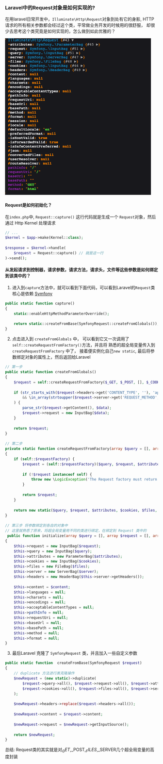 ### Laravel中的Request对象是如何实现的?

在用laravel日常开发中，`Illuminate\Http\Request`对象到处有它的身影, HTTP请求的所有相关参数都会经过这个类，平常做业务开发的时候用的很舒服，
却很少去思考这个类究竟是如何实现的，怎么做到如此优雅的？

![img.png](img.png)


#### Request是如何初始化？

在`index.php`中, `Request::capture()` 这行代码就是生成一个 `Request`对象，然后通过 Http Kernel 处理请求

```php
// ...
$kernel = $app->make(Kernel::class);

$response = $kernel->handle(
    $request = Request::capture() // 就是这一行
)->send();
```

#### 从发起请求到控制器，请求参数，请求方法，请求头，文件等这些参数是如何绑定到该类中的？

1. 进入到`capture`方法中，就可以看到下面代码，可以看到Laravel的`Request`类核心是依赖 [Symfony](https://symfony.com/doc/current/components/http_kernel.html)
```php
public static function capture()
{
    static::enableHttpMethodParameterOverride();

    return static::createFromBase(SymfonyRequest::createFromGlobals()); // SymfonyRequest::createFromGlobals() 是Symfony组件
}
```

2. 点击进入到 `createFromGlobals` 中， 可以看到它又一次调用了 `self::createRequestFromFactory()`方法，并且将
熟悉的超全局变量传入到 `createRequestFromFactory` 中了， 接着便实例化自己`new static`, 最后将参数绑定对象的属性上，然后返回给Laravel

```php
// 第一步
public static function createFromGlobals()
{
    $request = self::createRequestFromFactory($_GET, $_POST, [], $_COOKIE, $_FILES, $_SERVER);

    if (str_starts_with($request->headers->get('CONTENT_TYPE', ''), 'application/x-www-form-urlencoded')
        && \in_array(strtoupper($request->server->get('REQUEST_METHOD', 'GET')), ['PUT', 'DELETE', 'PATCH'])
    ) {
        parse_str($request->getContent(), $data);
        $request->request = new InputBag($data);
    }

    return $request;
}

// 第二步
private static function createRequestFromFactory(array $query = [], array $request = [], array $attributes = [], array $cookies = [], array $files = [], array $server = [], $content = null): self
{
    if (self::$requestFactory) {
        $request = (self::$requestFactory)($query, $request, $attributes, $cookies, $files, $server, $content);

        if (!$request instanceof self) {
            throw new \LogicException('The Request factory must return an instance of Symfony\Component\HttpFoundation\Request.');
        }

        return $request;
    }

    return new static($query, $request, $attributes, $cookies, $files, $server, $content);
}

// 第三步 将参数绑定到各自的对象中
// 这里就熟悉了原来，将超全局变量用不同的类进行绑定，在绑定到 Request 类中的
 public function initialize(array $query = [], array $request = [], array $attributes = [], array $cookies = [], array $files = [], array $server = [], $content = null)
{
    $this->request = new InputBag($request);
    $this->query = new InputBag($query);
    $this->attributes = new ParameterBag($attributes);
    $this->cookies = new InputBag($cookies);
    $this->files = new FileBag($files);
    $this->server = new ServerBag($server);
    $this->headers = new HeaderBag($this->server->getHeaders());

    $this->content = $content;
    $this->languages = null;
    $this->charsets = null;
    $this->encodings = null;
    $this->acceptableContentTypes = null;
    $this->pathInfo = null;
    $this->requestUri = null;
    $this->baseUrl = null;
    $this->basePath = null;
    $this->method = null;
    $this->format = null;
}
```

3. 最后Laravel 克隆了 `SymfonyRequest` 类，并且加入一些自定义参数

```php
public static function  createFromBase(SymfonyRequest $request)
{
    // duplicate 方法进行类克隆操作
    $newRequest = (new static)->duplicate(
        $request->query->all(), $request->request->all(), $request->attributes->all(),
        $request->cookies->all(), $request->files->all(), $request->server->all()
    );

    $newRequest->headers->replace($request->headers->all());

    $newRequest->content = $request->content;

    $newRequest->request = $newRequest->getInputSource();

    return $newRequest;
}
```

总结: Request类的其实就是对$_GET,$_POST,$_FILES,$_SERVER几个超全局变量的高度封装